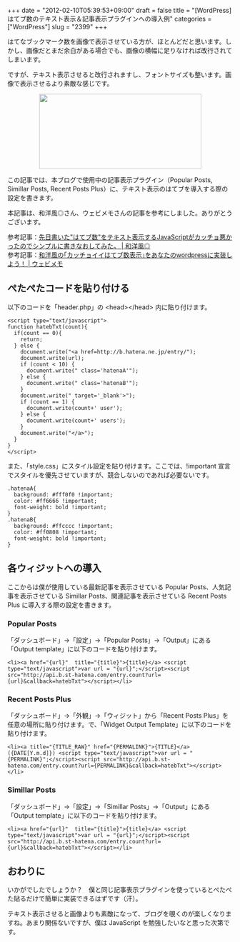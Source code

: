 +++
date = "2012-02-10T05:39:53+09:00"
draft = false
title = "[WordPress] はてブ数のテキスト表示＆記事表示プラグインへの導入例"
categories = ["WordPress"]
slug = "2399"
+++

はてなブックマーク数を画像で表示させている方が、ほとんどだと思います。しかし、画像だとまだ余白がある場合でも、画像の横幅に足りなければ改行されてしまいます。

ですが、テキスト表示させると改行されますし、フォントサイズも整います。画像で表示させるより素敵な感じです。

<img style="display:block; margin-left:auto; margin-right:auto;" src="/images/2012/02/2399_1.png" border="0" width="363" height="168" />

この記事では、本ブログで使用中の記事表示プラグイン（Popular Posts, Simillar Posts, Recent Posts Plus）に、テキスト表示のはてブを導入する際の設定を書きます。

本記事は、和洋風◎さん、ウェビメモさんの記事を参考にしました。ありがとうございます。

参考記事：<a href="http://wayohoo.com/programming/javascript/new-hatena-bookmarks-count-text-view-code.html" target="_blank">先日書いた"はてブ数"をテキスト表示するJavaScriptがカッチョ悪かったのでシンプルに書きなおしてみた。 | 和洋風◎</a><br />
参考記事：<a href="http://webimemo.com/wordpress/46" target="_blank">和洋風の｢カッチョイイはてブ数表示｣をあなたのwordpressに実装しよう！ | ウェビメモ</a>

<h2>ぺたぺたコードを貼り付ける</h2>

以下のコードを「header.php」の &lt;head&gt;&lt;/head&gt; 内に貼り付けます。

<pre><code>&lt;script type=&quot;text/javascript&quot;&gt;
function hatebTxt(count){
  if(count == 0){
    return;
  } else {
    document.write(&quot;&lt;a href=http://b.hatena.ne.jp/entry/&quot;);
    document.write(url);
    if (count &lt; 10) {
      document.write(&quot; class='hatenaA'&quot;);
    } else {
      document.write(&quot; class='hatenaB'&quot;);
    }
    document.write(&quot; target='_blank'&gt;&quot;);
    if (count == 1) {
      document.write(count+' user');
    } else {
      document.write(count+' users');
    }
    document.write(&quot;&lt;/a&gt;&quot;);
  }
}
&lt;/script&gt;
</code></pre>

また、「style.css」にスタイル設定を貼り付けます。ここでは、!important 宣言でスタイルを優先させていますが、競合しないのであれば必要ないです。

<pre><code>.hatenaA{
  background: #fff0f0 !important;
  color: #ff6666 !important;
  font-weight: bold !important;
}
.hatenaB{
  background: #ffcccc !important;
  color: #ff0808 !important;
  font-weight: bold !important;
}
</code></pre>

<h2>各ウィジットへの導入</h2>

ここからは僕が使用している最新記事を表示させている Popular Posts、人気記事を表示させている Simillar Posts、関連記事を表示させている Recent Posts Plus に導入する際の設定を書きます。

<h3>Popular Posts</h3>

「ダッシュボード」→「設定」→「Popular Posts」→「Output」にある「Output template」に以下のコードを貼り付けます。

<pre><code>&lt;li&gt;&lt;a href=&quot;{url}&quot;  title=&quot;{title}&quot;&gt;{title}&lt;/a&gt; &lt;script type=&quot;text/javascript&quot;&gt;var url = &quot;{url}&quot;;&lt;/script&gt;&lt;script src=&quot;http://api.b.st-hatena.com/entry.count?url={url}&amp;callback=hatebTxt&quot;&gt;&lt;/script&gt;&lt;/li&gt;
</code></pre>

<h3>Recent Posts Plus</h3>

「ダッシュボード」→「外観」→「ウィジット」から「Recent Posts Plus」を任意の場所に貼り付けます。で、「Widget Output Template」に以下のコードを貼り付けます。

<pre><code>&lt;li&gt;&lt;a title=&quot;{TITLE_RAW}&quot; href=&quot;{PERMALINK}&quot;&gt;{TITLE}&lt;/a&gt; ({DATE[Y.m.d]}) &lt;script type=&quot;text/javascript&quot;&gt;var url = &quot;{PERMALINK}&quot;;&lt;/script&gt;&lt;script src=&quot;http://api.b.st-hatena.com/entry.count?url={PERMALINK}&amp;callback=hatebTxt&quot;&gt;&lt;/script&gt;&lt;/li&gt;
</code></pre>

<h3>Simillar Posts</h3>

「ダッシュボード」→「設定」→「Simillar Posts」→「Output」にある「Output template」に以下のコードを貼り付けます。

<pre><code>&lt;li&gt;&lt;a href=&quot;{url}&quot;  title=&quot;{title}&quot;&gt;{title}&lt;/a&gt; &lt;script type=&quot;text/javascript&quot;&gt;var url = &quot;{url}&quot;;&lt;/script&gt;&lt;script src=&quot;http://api.b.st-hatena.com/entry.count?url={url}&amp;callback=hatebTxt&quot;&gt;&lt;/script&gt;&lt;/li&gt;
</code></pre>

<h2>おわりに</h2>

いかがでしたでしょうか？　僕と同じ記事表示プラグインを使っているとぺたぺた貼るだけで簡単に実装できるはずです（汗）。

テキスト表示させると画像よりも素敵になって、ブログを覗くのが楽しくなりますね。あまり関係ないですが、僕は JavaScript を勉強したいなと思った次第です。

